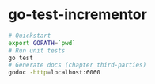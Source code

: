 # go-test-incrementor

```sh
# Quickstart
export GOPATH=`pwd`
# Run unit tests
go test
# Generate docs (chapter third-parties)
godoc -http=localhost:6060
```